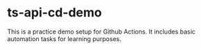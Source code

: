 # ts-api-cd-demo

This is a practice demo setup for Github Actions. It includes basic automation tasks for learning purposes.
